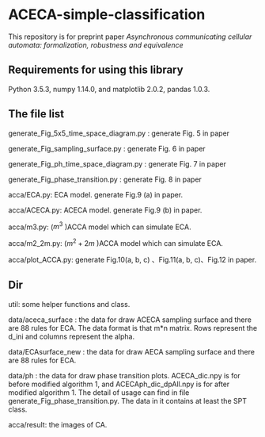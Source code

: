 # ACECA-simple-classification

This repository is for preprint paper *Asynchronous communicating cellular automata: formalization, robustness and equivalence*

## Requirements for using this library 
Python 3.5.3, numpy 1.14.0, and matplotlib 2.0.2, pandas 1.0.3.

## The file list
generate_Fig_5x5_time_space_diagram.py : generate Fig. 5 in paper

generate_Fig_sampling_surface.py : generate Fig. 6 in paper

generate_Fig_ph_time_space_diagram.py : generate Fig. 7 in paper

generate_Fig_phase_transition.py : generate Fig. 8 in paper

acca/ECA.py: ECA model. generate Fig.9 (a) in paper.

acca/ACECA.py: ACECA model. generate Fig.9 (b) in paper.

acca/m3.py: ($m^3$ )ACCA model which can simulate ECA. 

acca/m2_2m.py: ($m^2+2m$ )ACCA model which can simulate ECA. 

acca/plot_ACCA.py: generate Fig.10(a, b, c) 、Fig.11(a, b, c)、Fig.12 in paper.

## Dir

util: some helper functions and class.

data/aceca_surface : the data for draw ACECA sampling surface and there are 88 rules for ECA. The data format is that m*n matrix. Rows represent the d_ini and columns represent the alpha.

data/ECAsurface_new : the data for draw AECA sampling surface and there are 88 rules for ECA.

data/ph : the data for draw phase transition plots. ACECA_dic.npy is for before modified algorithm 1, and ACECAph_dic_dpAll.npy is for after modified algorithm 1. The detail of usage can find in file generate_Fig_phase_transition.py. The data in it contains at least the SPT class.

acca/result: the images of CA.



